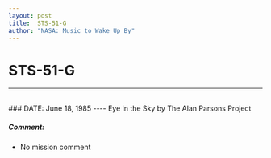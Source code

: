 ```yaml
---
layout: post
title:  STS-51-G
author: "NASA: Music to Wake Up By"
---
```


# STS-51-G
----
<br/>
### DATE: June 18, 1985
----
Eye in the Sky by The Alan Parsons Project

##### Comment:
* No mission comment
